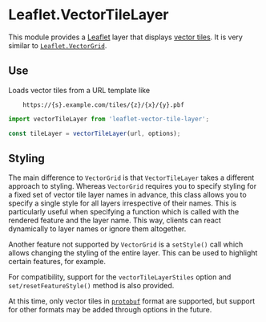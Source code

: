 Leaflet.VectorTileLayer
=======================

This module provides a [Leaflet][L] layer that displays [vector tiles][VT].
It is very similar to [`Leaflet.VectorGrid`][LVG].

Use
---
Loads vector tiles from a URL template like

        https://{s}.example.com/tiles/{z}/{x}/{y}.pbf

```js
import vectorTileLayer from 'leaflet-vector-tile-layer';

const tileLayer = vectorTileLayer(url, options);
```


Styling
-------

The main difference to `VectorGrid` is that `VectorTileLayer` takes a
different approach to styling. Whereas `VectorGrid` requires you to specify
styling for a fixed set of vector tile layer names in advance, this class
allows you to specify a single style for all layers irrespective of their
names. This is particularly useful when specifying a function which is
called with the rendered feature and the layer name. This way, clients can
react dynamically to layer names or ignore them altogether.

Another feature not supported by `VectorGrid` is a `setStyle()` call which
allows changing the styling of the entire layer. This can be used to
highlight certain features, for example.

For compatibility, support for the `vectorTileLayerStiles` option and
`set/resetFeatureStyle()` method is also provided.

At this time, only vector tiles in [`protobuf`][PBF] format are supported,
but support for other formats may be added through options in the future.


[L]:    http://leafletjs.com/
[LVG]:  https://github.com/Leaflet/Leaflet.VectorGrid
[PBF]:  https://developers.google.com/protocol-buffers/
[VT]:   https://github.com/mapbox/vector-tile-spec
